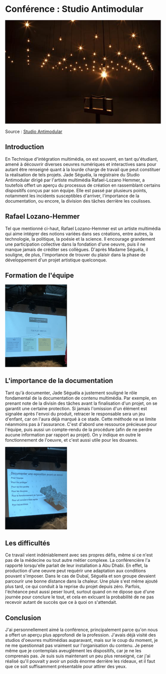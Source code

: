 # Conférence : Studio Antimodular

 <img src="medias/oeuvre_rafael_lozano-hemmer.jpg" width="1000"/>

 Source : [Studio Antimodular](https://www.lozano-hemmer.com/showimage_emb.php?proj=pulse_room&img=mexico_2020&idproj=22&type=artwork&id=33)

## Introduction

En Technique d'intégration multimédia, on est souvent, en tant qu'étudiant, amené à découvrir diverses oeuvres numériques et interactives sans pour autant être renseigné quant à la lourde charge de travail que peut constituer la réalisation de tels projets. Jade Séguéla, la registraire du Studio Antimodular dirigé par l'artiste multimédia Rafael-Lozano Hemmer, a toutefois offert un aperçu du processus de création en rassemblant certains dispositifs conçus par son équipe. Elle est passé par plusieurs points, notamment les incidents susceptibles d'arriver, l'importance de la documentation, ou encore, la division des tâches derrière les coulisses.

## Rafael Lozano-Hemmer

Tel que mentionné ci-haut, Rafael Lozano-Hemmer est un artiste multimédia qui aime intégrer des notions variées dans ses créations, entre autres, la technologie, la politique, la poésie et la science. Il encourage grandement une participation collective dans la fondation d'une oeuvre, puis il ne manque jamais de créditer ses collègues. D'après Madame Séguéla, il souligne, de plus, l'importance de trouver du plaisir dans la phase de développement d'un projet artistique quelconque.

## Formation de l'équipe

 <img src="medias/formation_equipe.jpeg" width="200" />

## L'importance de la documentation

Tant qu'à documenter, Jade Séguéla a justement souligné le rôle fondamental de la documentation de contenu multimédia. Par exemple, en prenant note de la divisin des tâches avant la finalisation d'un projet, on se garantit une certaine protection. Si jamais l'omission d'un élément est signalée après l'envoi du produit, retracer le responsable sera un jeu d'enfant, car on l'aura déjà marqué à ce stade. Cette méthode ne se limite néanmoins pas à l'assurance. C'est d'abord une ressource précieuse pour l'équipe, puis aussi un compte-rendu de la procédure (afin de ne perdre aucune information par rapport au projet). On y indique en outre le fonctionnement de l'oeuvre, et c'est aussi utile pour les douanes.

<img src="medias/role_documentation.jpeg" width="200" />

## Les difficultés

Ce travail vient indéniablement avec ses propres défis, même si ce n'est pas de la médecine ou tout autre métier complexe. La conférencière l'a rapporté lorsqu'elle parlait de leur installation à Abu Dhabi. En effet, la production d'une oeuvre peut requérir une adaptation aux conditions pouvant s'imposer. Dans le cas de Dubaï, Séguéla et son groupe devaient parcourir une bonne distance dans la chaleur. Une pluie s'est même ajouté plus tard, ce qui conduit à la reprise du projet depuis zéro. Parfois, l'échéance peut aussi peser lourd, surtout quand on ne dipose que d'une journée pour conclure le tout, et cela en exlcuant la probabilité de ne pas recevoir autant de succès que ce à quoi on s'attendait.

## Conclusion

J'ai personnellement aimé la conférence, principalement parce qu'on nous a offert un aperçu plus approfondi de la profession. J'avais déjà visité des studios d'oeuvres multimédias auparavant, mais sur le coup du moment, je ne me questionnait pas vraiment sur l'organisation du contenu. Je pense même que je contemplais aveuglément les dispositifs, car je ne les comprenais pas. Je suis suis maintenant un peu plus renseigné, car j'ai réalisé qu'il pouvait y avoir un poids énorme derrière les rideaux, et il faut que ce soit suffisamment présentable pour attirer des yeux. 


